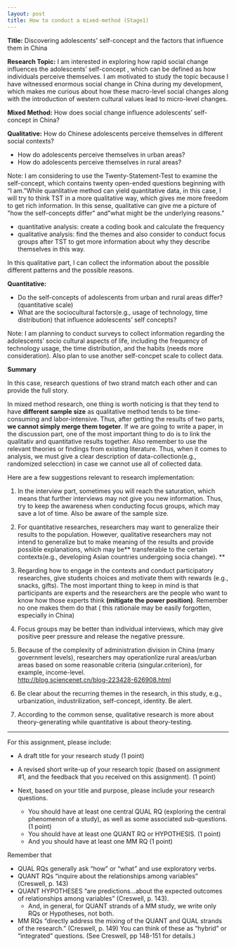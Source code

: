 ```yaml
---
layout: post
title: How to conduct a mixed-method (Stage1)
---
```


**Title:**
Discovering adolescents' self-concept and the factors that influence them in China 

**Research Topic:**
I am interested in exploring how rapid  social change influences the  adolescents’ self-concept , which can be defined as how individuals perceive themselves. I am motivated to study the topic because I have witnessed enormous social change in China during my development, which makes me curious about how these macro-level social changes along with the introduction of western cultural values lead to micro-level changes. 

**Mixed Method:**
How does social change influence adolescents’ self-concept in China?

**Qualitative:**
How do Chinese adolescents perceive themselves in different social contexts? 

-	How do adolescents perceive themselves in urban areas?
-	How do adolescents perceive themselves in rural areas?

Note: I am considering to use the Twenty-Statement-Test to examine the self-concept, which contains twenty open-ended questions beginning with “I am.”While quanlitative method can yield quantitative data, in this case, I will try to think TST in a more qualitative way, which gives me more freedom to get rich information. In this sense, qualitative can give me a picture of "how the self-concepts differ" and"what might be the underlying reasons."

- quantitative analysis: create a coding book and calculate the frequency 
- qualitative analysis: find the themes and also consider to conduct focus groups after TST to get more information about why they describe themselves in this way. 

In this qualitative part, I can collect the information about the possible different patterns and the possible reasons. 


**Quantitative:**

-  Do the self-concepts of adolescents from urban and rural areas differ? (quantitative scale)
-  What are the sociocultural factors(e.g., usage of technology, time distribution) that influence  adolescents’ self concepts? 


Note: I am planning to conduct surveys to collect information regarding the adolescents’ socio cultural aspects of life, including the frequency of technology usage, the time distribution, and the habits (needs more consideration). Also plan to use another self-concpet scale to collect data.

**Summary**

In this case, research questions of two strand match each other and can provide the full story. 

In mixed method research, one thing is worth noticing is that they tend to have **different sample size** as qualitative method tends to be time-consuming and labor-intensive. Thus, after getting the results of two parts, **we cannot simply merge them togeter**. If we are going to write a paper, in the discussion part, one of the most important thing to do is to link the qualitativ and quantitative results together. Also remember to use the relevant theories or findings from existing literature. Thus, when it comes to analysis, we must give a clear description of data-collection(e.g., randomized selecction) in case we cannot use all of collected data. 

Here are a few suggestions relevant to research implementation:

1. In the interview part, sometimes you will reach the saturation, which means that further interviews may not give you new information. Thus, try to keep the awareness when conducting focus groups, which may save a lot of time. Also be aware of the sample size. 

2. For quantitative researches, researchers may want to generalize their results to the population. However, qualitative researchers may not intend to generalize but to make meaning of the results and provide possible explanations, which may be** transferable to the certain contexts(e.g., developing Asian countries undergoing socia change). **

3. Regarding how to engage in the contexts and conduct participatory researches, give students choices and motivate them with rewards (e.g., snacks, gifts). The most important thing to keep in mind is that participants are experts and the researchers are the people who want to know how those experts think **(mitigate the power position)**. Remember no one makes them do that ( this rationale may be easily forgotten, especially in China)

4. Focus groups may be better than individual interviews, which may give positive peer pressure and release the negative pressure. 

5. Because of the complexity of administration division in China (many government levels), researchers may operationlize rural areas/urban areas based on some reasonable criteria (singular.criterion), for example, income-level.  
http://blog.sciencenet.cn/blog-223428-626908.html

6. Be clear about the recurring themes in the research, in this study, e.g., urbanization, industrilization, self-concept, identity. Be alert. 

7. According to the common sense, qualitative research is more about theory-generating while quantitative is about theory-testing. 

----

For this assignment, please include:
 
- A draft title for your research study (1 point)
 
- A revised short write-up of your research topic  (based on assignment #1, and the feedback that you received on this assignment).  (1 point)

 
- Next, based on your title and purpose, please include your research questions.
  * You should have at least one central QUAL RQ (exploring the central phenomenon of a study), as well as some associated sub-questions.(1 point)
  * You should have at least one QUANT RQ or HYPOTHESIS. (1 point)
  * And you should have at least one MM RQ (1 point)
 
Remember that

-  QUAL RQs generally ask “how” or “what” and use exploratory verbs.
-  QUANT RQs “inquire about the relationships among variables” (Creswell, p. 143)
-  QUANT HYPOTHESES “are predictions…about the expected outcomes of relationships among variables” (Creswell, p. 143).
   * And, in general, for QUANT strands of a MM study, we write only RQs or Hypotheses, not both.   
-  MM RQs “directly address the mixing of the QUANT and QUAL strands of the research.” (Creswell, p. 149) You can think of these as “hybrid” or “integrated” questions. (See Creswell, pp 148-151 for details.)



